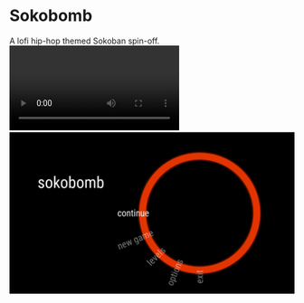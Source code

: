 # Sokobomb
A lofi hip-hop themed Sokoban spin-off.
![gameplay](gameplay.mp4)
![title screen](title.png)

